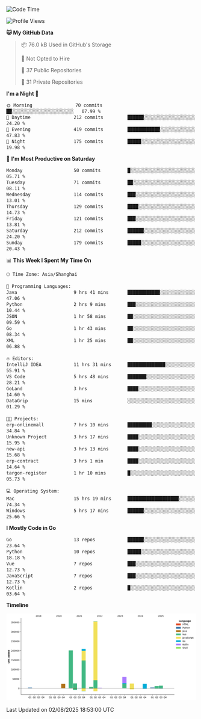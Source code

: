 <!--START_SECTION:waka-->
![Code Time](http://img.shields.io/badge/Code%20Time-4%2C315%20hrs%2047%20mins-blue)

![Profile Views](http://img.shields.io/badge/Profile%20Views-0-blue)

**🐱 My GitHub Data** 

> 📦 76.0 kB Used in GitHub's Storage 
 > 
> 🚫 Not Opted to Hire
 > 
> 📜 37 Public Repositories 
 > 
> 🔑 31 Private Repositories 
 > 
**I'm a Night 🦉** 

```text
🌞 Morning                70 commits          ██░░░░░░░░░░░░░░░░░░░░░░░   07.99 % 
🌆 Daytime                212 commits         ██████░░░░░░░░░░░░░░░░░░░   24.20 % 
🌃 Evening                419 commits         ████████████░░░░░░░░░░░░░   47.83 % 
🌙 Night                  175 commits         █████░░░░░░░░░░░░░░░░░░░░   19.98 % 
```
📅 **I'm Most Productive on Saturday** 

```text
Monday                   50 commits          █░░░░░░░░░░░░░░░░░░░░░░░░   05.71 % 
Tuesday                  71 commits          ██░░░░░░░░░░░░░░░░░░░░░░░   08.11 % 
Wednesday                114 commits         ███░░░░░░░░░░░░░░░░░░░░░░   13.01 % 
Thursday                 129 commits         ████░░░░░░░░░░░░░░░░░░░░░   14.73 % 
Friday                   121 commits         ███░░░░░░░░░░░░░░░░░░░░░░   13.81 % 
Saturday                 212 commits         ██████░░░░░░░░░░░░░░░░░░░   24.20 % 
Sunday                   179 commits         █████░░░░░░░░░░░░░░░░░░░░   20.43 % 
```


📊 **This Week I Spent My Time On** 

```text
🕑︎ Time Zone: Asia/Shanghai

💬 Programming Languages: 
Java                     9 hrs 41 mins       ████████████░░░░░░░░░░░░░   47.06 % 
Python                   2 hrs 9 mins        ███░░░░░░░░░░░░░░░░░░░░░░   10.44 % 
JSON                     1 hr 58 mins        ██░░░░░░░░░░░░░░░░░░░░░░░   09.59 % 
Go                       1 hr 43 mins        ██░░░░░░░░░░░░░░░░░░░░░░░   08.34 % 
XML                      1 hr 25 mins        ██░░░░░░░░░░░░░░░░░░░░░░░   06.88 % 

🔥 Editors: 
IntelliJ IDEA            11 hrs 31 mins      ██████████████░░░░░░░░░░░   55.91 % 
VS Code                  5 hrs 48 mins       ███████░░░░░░░░░░░░░░░░░░   28.21 % 
GoLand                   3 hrs               ████░░░░░░░░░░░░░░░░░░░░░   14.60 % 
DataGrip                 15 mins             ░░░░░░░░░░░░░░░░░░░░░░░░░   01.29 % 

🐱‍💻 Projects: 
erp-onlinemall           7 hrs 10 mins       █████████░░░░░░░░░░░░░░░░   34.84 % 
Unknown Project          3 hrs 17 mins       ████░░░░░░░░░░░░░░░░░░░░░   15.95 % 
new-api                  3 hrs 13 mins       ████░░░░░░░░░░░░░░░░░░░░░   15.68 % 
erp-contract             3 hrs 1 min         ████░░░░░░░░░░░░░░░░░░░░░   14.64 % 
targon-register          1 hr 10 mins        █░░░░░░░░░░░░░░░░░░░░░░░░   05.73 % 

💻 Operating System: 
Mac                      15 hrs 19 mins      ███████████████████░░░░░░   74.34 % 
Windows                  5 hrs 17 mins       ██████░░░░░░░░░░░░░░░░░░░   25.66 % 
```

**I Mostly Code in Go** 

```text
Go                       13 repos            ██████░░░░░░░░░░░░░░░░░░░   23.64 % 
Python                   10 repos            █████░░░░░░░░░░░░░░░░░░░░   18.18 % 
Vue                      7 repos             ███░░░░░░░░░░░░░░░░░░░░░░   12.73 % 
JavaScript               7 repos             ███░░░░░░░░░░░░░░░░░░░░░░   12.73 % 
Kotlin                   2 repos             █░░░░░░░░░░░░░░░░░░░░░░░░   03.64 % 
```



**Timeline**

![Lines of Code chart](https://raw.githubusercontent.com/youtiaoguagua/youtiaoguagua/master/assets/bar_graph.png)


 Last Updated on 02/08/2025 18:53:00 UTC
<!--END_SECTION:waka-->